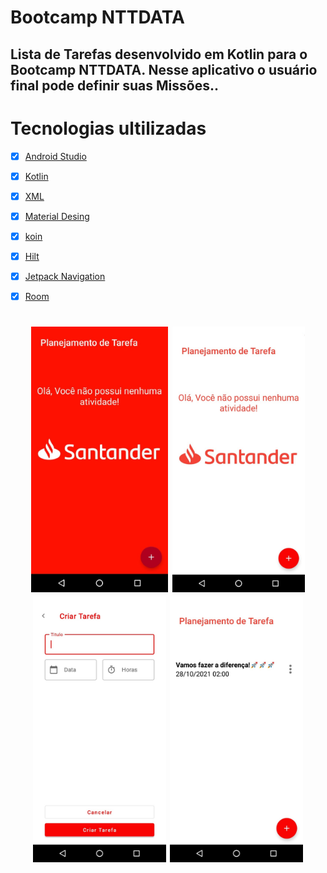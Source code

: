 # Bootcamp NTTDATA
## Lista de Tarefas desenvolvido em Kotlin para o Bootcamp NTTDATA. Nesse aplicativo o usuário final pode definir  suas Missões..
# Tecnologias ultilizadas
- [x] [Android Studio](https://developer.android.com/studio?hl=pt&gclsrc=aw.ds&gclid=Cj0KCQiAk4aOBhCTARIsAFWFP9GJFuME6UxG4cgkUFzeBFgfa0b1XHhdBN9EPVe4G0To3rPTH6PDaw8aAr80EALw_wcB)
- [x] [Kotlin](https://developer.android.com/kotlin?hl=pt&gclsrc=aw.ds&gclid=Cj0KCQiAk4aOBhCTARIsAFWFP9EYXeWC3amRzUtIkC9bwzgZbb4IUHqbp6vk8MgYOZ--DXlN1S484cUaAtvfEALw_wcB)
- [x] [XML](https://developer.android.com/guide/topics/manifest/manifest-intro?gclsrc=aw.ds&gclid=Cj0KCQiAk4aOBhCTARIsAFWFP9GgxOFGyEUBS_kUYd_6Zq1mPFL0iYbW588UovfFmujkYNoX7RrAolcaAj6fEALw_wcB)
- [x] [Material Desing](https://material.io/design)
- [x] [koin](https://medium.com/collabcode/inje%C3%A7%C3%A3o-de-depend%C3%AAncia-no-kotlin-com-koin-4d093f80cb63)
- [x] [Hilt](https://developer.android.com/training/dependency-injection/hilt-android?hl=pt-br)
- [x] [Jetpack Navigation](https://medium.com/android-dev-br/usando-navigation-component-android-jetpack-e1356921b31d)
- [x] [Room](https://developer.android.com/jetpack/androidx/releases/room?gclsrc=aw.ds&gclid=Cj0KCQiAk4aOBhCTARIsAFWFP9GELrIqxLn9vZyPfhiMxgCM1mJ_8Cxa9Q_-sX8hB5z1pX32u3lhd4caAlokEALw_wcB)





<h1 align="center">
	 <img src="https://github.com/wesleyorrr/Santander_dio_list/blob/master/app/sant.12123.jpg" height="425" />
  <img src="https://github.com/wesleyorrr/Santander_dio_list/blob/master/app/src/sant1212.jpg" height="425" />
  <img src="https://github.com/wesleyorrr/Santander_dio_list/blob/master/app/src/sant213.jpg" height="425" />
  <img src="https://github.com/wesleyorrr/Santander_dio_list/blob/master/sant21.jpg" height="425" />

</h1>
